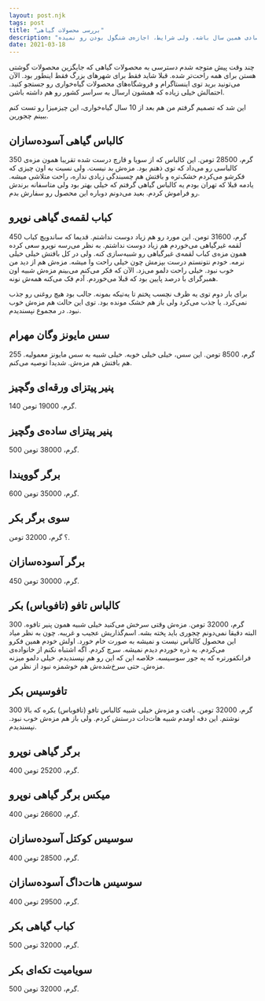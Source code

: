 ```yaml
---
layout: post.njk
tags: post
title: "بررسی محصولات گیاهی"
description: "شاید موفق‌ترین سال زندگیم از نظر اقتصادی همین سال باشه. ولی شرایط، اجازه‌ی شنگول بودن رو نمیده."
date: 2021-03-18
---
```


چند وقت پیش متوجه شدم دسترسی به محصولات گیاهی که جایگزین محصولات گوشتی هستن برای همه راحت‌تر شده.
قبلا شاید فقط برای شهرهای بزرگ فقط اینطور بود. الآن می‌تونید برید توی اینستاگرام و فروشگاه‌های محصولات گیاه‌خواری رو جستجو کنید.
احتمالش خیلی زیاده که همشون ارسال به سراسر کشور رو هم داشته باشن.

این شد که تصمیم گرفتم من هم بعد از 10 سال گیاه‌خواری، این چیزمیزا رو تست کنم ببینم چجورین.

## کالباس گیاهی آسوده‌سازان
350 گرم، 28500 تومن.
این کالباس که از سویا و قارچ درست شده تقریبا همون مزه‌ی کالباسی رو می‌داد که توی ذهنم بود. مزه‌ش بد نیست.
ولی نسبت به اون چیزی که فکرشو می‌کردم خشک‌تره و بافتش هم چسبندگی زیادی نداره، راحت متلاشی میشه.
یادمه قبلا که تهران بودم یه کالباس گیاهی گرفتم که خیلی بهتر بود ولی متاسفانه برندش رو فراموش کردم.
بعید می‌دونم دوباره این محصول رو سفارش بدم.

## کباب لقمه‌ی گیاهی نوپرو
450 گرم، 31600 تومن.
این مورد رو هم زیاد دوست نداشتم. قدیما که ساندویچ کباب لقمه غیرگیاهی می‌خوردم هم زیاد دوست نداشتم.
به نظر می‌رسه نوپرو سعی کرده همون مزه‌ی کباب لقمه‌ی غیرگیاهی رو شبیه‌سازی کنه. ولی در کل بافتش خیلی خیلی نرمه.
خودم نتونستم درست بپزمش چون خیلی راحت وا میشه. مزه‌ش هم از دید من خوب نبود. خیلی راحت دلمو می‌زد.
الآن که فکر می‌کنم می‌بینم مزه‌ش شبیه اون همبرگرای با درصد پایین بود که قبلا می‌خوردم. آدم فک می‌کنه همه‌ش نونه.

 برای بار دوم توی یه ظرف نچسب پختم تا یه‌تیکه بمونه.
جالب بود هیچ روغنی رو جذب نمی‌کرد. یا جذب می‌کرد ولی باز هم خشک مونده بود.
توی این حالت هم مزه‌ش خوب نبود.
در مجموع نپسندیدم.

## سس مایونز وگان مهرام
255 گرم، 8500 تومن.
این سس، خیلی خیلی خوبه. خیلی شبیه به سس مایونز معمولیه. هم بافتش هم مزه‌ش. شدیدا توصیه می‌کنم.

## پنیر پیتزای ورقه‌ای وگچیز
140 گرم، 19000 تومن.

## پنیر پیتزای ساده‌ی وگچیز
500 گرم، 38000 تومن.

## برگر گوویندا
600 گرم، 35000 تومن.

## سوی برگر بکر
؟ گرم، 32000 تومن.

## برگر آسوده‌سازان
450 گرم، 30000 تومن.


## کالباس تافو (تافوباس) بکر
300 گرم، 32000 تومن.
مزه‌ش وقتی سرخش می‌کنید خیلی شبیه همون پنیر تافوه. البته دقیقا نمی‌دونم چجوری باید پخته بشه. اسم‌گذاریش عجیب و غریبه. چون به نظر میاد این محصول
کالباس نیست و نمیشه به صورت خام خورد. اولش خودم همین فکرو می‌کردم. یه ذره خوردم دیدم نمیشه. سرچ کردم. اگه اشتباه نکنم از خانواده‌ی فرانکفورتره که یه جور
سوسیسه. خلاصه این که این رو هم نپسندیدم. خیلی دلمو میزنه مزه‌ش. حتی سرخ‌شده‌ش هم خوشمزه نبود از نظر من.

## تافوسیس بکر
300 گرم، 32000 تومن.
بافت و مزه‌ش خیلی شبیه کالباس تافو (تافوباس) بکره که بالا نوشتم.
این دفه اومدم شبیه هات‌دات درستش کردم. ولی باز هم مزه‌ش خوب نبود. نپسندیدم.

## برگر گیاهی نوپرو
400 گرم، 25200 تومن.

## میکس برگر گیاهی نوپرو
400 گرم، 26600 تومن.

## سوسیس کوکتل آسوده‌سازان
400 گرم، 28500 تومن.

## سوسیس هات‌داگ آسوده‌سازان
400 گرم، 29500 تومن.

## کباب گیاهی بکر
500 گرم، 32000 تومن.

## سویامیت تکه‌ای بکر
500 گرم، 32000 تومن.